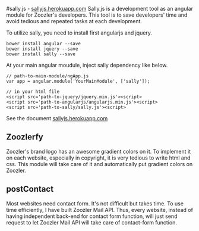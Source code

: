 #sally.js - [sallyjs.herokuapp.com](http://sallyjs.herokuapp.com/)
Sally.js is a development tool as an angular module for Zoozler's developers. This tool is to save developers' time and avoid tedious and repeated tasks at each development.

To utilize sally, you need to install first angularjs and jquery.
```
bower install angular --save
bower install jquery --save
bower install sally --save
```
At your main angular moudule, inject sally dependency like below.
```
// path-to-main-module/ngApp.js
var app = angular.module('YourMainModule', ['sally']);

// in your html file
<script src='path-to-jquery/jquery.min.js'><script>
<script src='path-to-angularjs/angularjs.min.js'><script>
<script src='path-to-sally/sally.js'><script>
```
See the document [sallyjs.herokuapp.com](http://sallyjs.herokuapp.com/)
 
 
## Zoozlerfy
Zoozler's brand logo has an awesome gradient colors on it. To implement it on each website, especially in copyright, it is very tedious to write html and css. This module will take care of it and automatically put gradient colors on Zoozler.

## postContact
Most websites need contact form. It's not difficult but takes time. To use time efficiently, I have built Zoozler Mail API. Thus, every website, instead of having independent back-end for contact form function, will just send request to let Zoozler Mail API will take care of contact-form function. 
